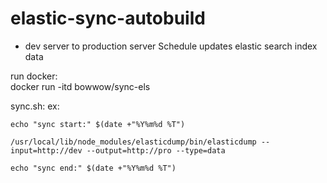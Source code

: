 # elastic-sync-autobuild
- dev server to production server 
Schedule updates elastic search index data  

run docker:  
docker run -itd bowwow/sync-els  

sync.sh: 
ex:
```
echo "sync start:" $(date +"%Y%m%d %T")  

/usr/local/lib/node_modules/elasticdump/bin/elasticdump --input=http://dev --output=http://pro --type=data

echo "sync end:" $(date +"%Y%m%d %T")
```
